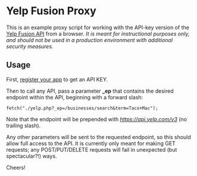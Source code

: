 # Yelp Fusion Proxy

This is an example proxy script for working with the API-key version of the 
[Yelp Fusion API](https://www.yelp.com/developers/documentation/v3/get_started) from a browser. _It is meant 
for instructional purposes only, and should not be used in a production environment with additional security measures._


## Usage

First, [register your app](https://www.yelp.com/developers/v3/manage_app) to get an API KEY.

Then to call any API, pass a parameter **_ep** that contains the desired endpoint within the API, 
beginning with a forward slash:

```$javascript
fetch("./yelp.php?_ep=/businesses/search&term=Taco+Mac");
```

Note that the endpoint will be prepended with *https://api.yelp.com/v3* (no trailing slash).

Any other parameters will be sent to the requested endpoint, so this should allow full access to the API. It is 
currently only meant for making GET requests; any POST/PUT/DELETE requests will fail in unexpected (but spectacular?!) 
ways.

Cheers!
